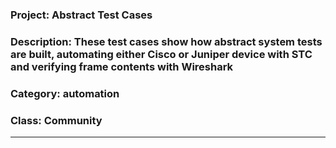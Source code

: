 ### Project: Abstract Test Cases  
### Description: These test cases show how abstract system tests are built, automating either Cisco or Juniper device with STC and verifying frame contents with Wireshark  
### Category: automation  
### Class: Community  
  
___
